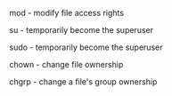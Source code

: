 mod - modify file access rights

su - temporarily become the superuser

sudo - temporarily become the superuser

chown - change file ownership

chgrp - change a file's group ownership

